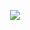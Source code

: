 <p align="center">
  <img src="https://github-readme-stats.vercel.app/api?username=LetsPlayNik&count_private=true&show_icons=true&bg_color=161b22&title_color=58a6ff&text_color=c9d1d9&icon_color=196c2e&custom_title=Statistics&hide_border=true">
</p>
